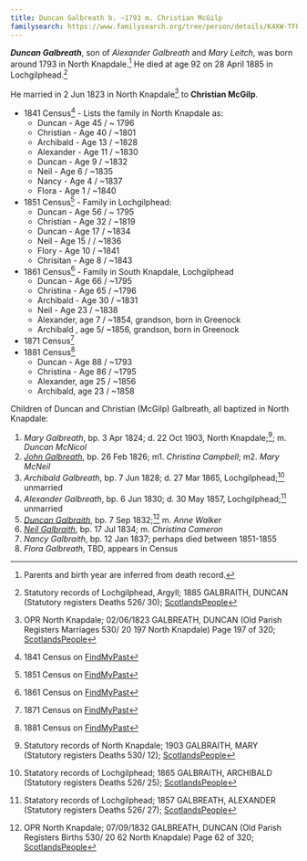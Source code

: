 ```yaml
---
title: Duncan Galbreath b. ~1793 m. Christian McGilp
familysearch: https://www.familysearch.org/tree/person/details/K4XW-TFP
---
```

***Duncan Galbreath***, son of *Alexander Galbreath* and *Mary Leitch*, was born around 1793 in North Knapdale.[^birth]  He died at age 92 on 28 April 1885 in Lochgilphead.[^death]

He married in 2 Jun 1823 in North Knapdale[^marriage] to **Christian McGilp**.

* 1841 Census[^census1841] - Lists the family in North Knapdale as:
    * Duncan - Age 45 / ~ 1796
    * Christian - Age 40 / ~1801
    * Archibald - Age 13 / ~1828
    * Alexander - Age 11 / ~1830
    * Duncan - Age 9 / ~1832
    * Neil - Age 6 / ~1835
    * Nancy - Age 4 / ~1837
    * Flora - Age 1 / ~1840 
* 1851 Census[^census1851] - Family in Lochgilphead:
    * Duncan - Age 56 / ~ 1795 
    * Christian - Age 32 / ~1819
    * Duncan - Age 17 / ~1834
    * Neil - Age 15 / / ~1836
    * Flory - Age 10 / ~1841
    * Chrisitan - Age 8 / ~1843
* 1861 Census[^census1861] - Family in South Knapdale, Lochgilphead
    * Duncan - Age 66 / ~1795
    * Christina - Age 65 / ~1796
    * Archibald - Age 30 / ~1831
    * Neil - Age 23 / ~1838
    * Alexander, age 7 / ~1854, grandson, born in Greenock
    * Archibald , age 5/ ~1856, grandson, born in Greenock  
* 1871 Census[^census1871]
* 1881 Census[^census1881]
    * Duncan - Age 88 / ~1793
    * Christina - Age 86 / ~1795
    * Alexander, age 25 / ~1856
    * Archibald, age 23 / ~1858 
     
Children of Duncan and Christian (McGilp) Galbreath, all baptized in North Knapdale:

1. *Mary Galbreath*, bp. 3 Apr 1824; d. 22 Oct 1903, North Knapdale;[^mary-death]; m. *Duncan McNicol*
2. *[John Galbreath](galbreath-john-1826-campbell-mcneil.md)*, bp. 26 Feb 1826; m1. *Christina Campbell*; m2. *Mary McNeil*
3. *Archibald Galbreath*, bp. 7 Jun 1828; d. 27 Mar 1865, Lochgilphead;[^archibald-death] unmarried
4. *Alexander Galbreath*, bp. 6 Jun 1830; d. 30 May 1857, Lochgilphead;[^alexander-death] unmarried
5. *[Duncan Galbraith](galbraith-duncan-1832-walker.md)*, bp. 7 Sep 1832;[^duncan-birth] m. *Anne Walker*
6. *[Neil Galbraith](galbraith-neil-1834-cameron.md)*, bp. 17 Jul 1834; m. *Christina Cameron*
7. *Nancy Galbraith*, bp. 12 Jan 1837; perhaps died between 1851-1855
8. *Flora Galbreath*, TBD, appears in Census

[^birth]: Parents and birth year are inferred from death record.

[^marriage]: OPR North Knapdale; 02/06/1823 GALBREATH, DUNCAN (Old Parish Registers Marriages 530/ 20 197 North Knapdale) Page 197 of 320; [ScotlandsPeople](https://www.scotlandspeople.gov.uk/view-image/nrs_opr_records/9530984?image=197)

[^death]: Statutory records of Lochgilphead, Argyll; 1885 GALBRAITH, DUNCAN (Statutory registers Deaths 526/ 30); [ScotlandsPeople](https://www.scotlandspeople.gov.uk/view-image/nrs_stat_deaths/2744898)

[^mary-death]: Statutory records of North Knapdale; 1903 GALBRAITH, MARY (Statutory registers Deaths 530/ 12); [ScotlandsPeople](https://www.scotlandspeople.gov.uk/view-image/nrs_stat_deaths/5613398)

[^archibald-death]: Statatory records of Lochgilphead; 1865 GALBRAITH, ARCHIBALD (Statutory registers Deaths 526/ 25); [ScotlandsPeople](https://www.scotlandspeople.gov.uk/view-image/nrs_stat_deaths/776999)

[^alexander-death]: Statatory records of Lochgilphead; 1857 GALBREATH, ALEXANDER (Statutory registers Deaths 526/ 27); [ScotlandsPeople](https://www.scotlandspeople.gov.uk/view-image/nrs_stat_deaths/206983)

[^duncan-birth]: OPR North Knapdale; 07/09/1832 GALBREATH, DUNCAN (Old Parish Registers Births 530/ 20 62 North Knapdale) Page 62 of 320; [ScotlandsPeople](https://www.scotlandspeople.gov.uk/view-image/nrs_opr_records/2357402?image=62)

[^census1841]: 1841 Census on [FindMyPast](https://www.findmypast.com/transcript?id=GBC/1841/0016652133&expand=true)

[^census1851]: 1851 Census on [FindMyPast](https://www.findmypast.com/transcript?id=GBC/1851/0019314959&expand=true)

[^census1861]: 1861 Census on [FindMyPast](https://www.findmypast.com/transcript?id=GBC/1861/0022526473&expand=true)

[^census1871]: 1871 Census on [FindMyPast](https://www.findmypast.com/transcript?id=GBC/1871/0023486484)

[^census1881]: 1881 Census on [FindMyPast](https://www.findmypast.com/transcript?id=GBC%2F1881%2F0029389491)



